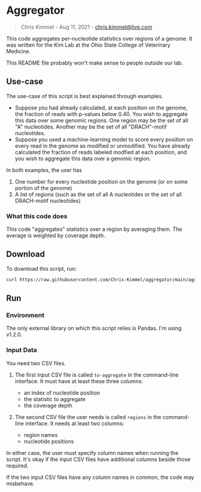 # Aggregator

> Chris Kimmel - Aug 11, 2021 - chris.kimmel@live.com

This code aggregates per-nucleotide statistics over regions of a genome. It was
written for the Kim Lab at the Ohio State College of Veterinary Medicine.

This README file probably won't make sense to people outside our lab.


## Use-case

The use-case of this script is best explained through examples.
- Suppose you had already calculated, at each position on the genome, the
  fraction of reads with p-values below 0.40. You wish to aggregate this data
over some genomic regions. One region may be the set of all "A" nucleotides.
Another may be the set of all "DRACH"-motif nucleotides.
- Suppose you used a machine-learning model to score every position on every
  read in the genome as modified or unmodified. You have already calculated the
fraction of reads labeled modfied at each position, and you wish to aggregate
this data over a genomic region.

In both examples, the user has
1. One number for every nucleotide position on the genome (or on some portion of
   the genome)
2. A list of regions (such as the set of all A nucleotides or the set of all
DRACH-motif nucleotides)


### What this code does

This code "aggregates" statistics over a region by averaging them. The average
is weighted by coverage depth.


## Download

To download this script, run:
```bash
curl https://raw.githubusercontent.com/Chris-Kimmel/aggregator/main/aggregator.py > aggregator.py && chmod +x aggregator.py
```


## Run

### Environment

The only external library on which this script relies is Pandas. I'm using v1.2.0.


### Input Data

You need two CSV files.

1. The first input CSV file is called `to-aggregate` in the command-line
interface. It must have at least these three columns:
    - an index of nucleotide position
    - the statistic to aggregate
    - the coverage depth

2. The second CSV file the user needs is called `regions` in the command-line
interface. It needs at least two columns:
    - region names
    - nucleotide positions

In either case, the user must specify column names when running the script. It's
okay if the input CSV files have additional columns beside those required.

If the two input CSV files have any column names in common, the code may
misbehave.
